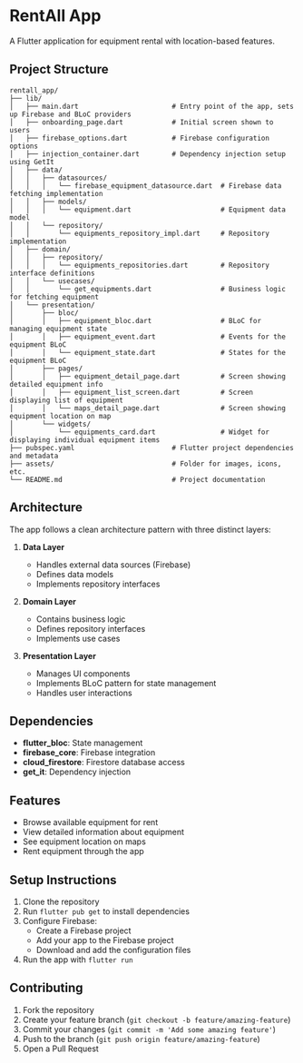 # RentAll App

A Flutter application for equipment rental with location-based features.

## Project Structure

```
rentall_app/
├── lib/
│   ├── main.dart                       # Entry point of the app, sets up Firebase and BLoC providers
│   ├── onboarding_page.dart            # Initial screen shown to users
│   ├── firebase_options.dart           # Firebase configuration options
│   ├── injection_container.dart        # Dependency injection setup using GetIt
│   ├── data/
│   │   ├── datasources/
│   │   │   └── firebase_equipment_datasource.dart  # Firebase data fetching implementation
│   │   ├── models/
│   │   │   └── equipment.dart                      # Equipment data model
│   │   └── repository/
│   │       └── equipments_repository_impl.dart     # Repository implementation
│   ├── domain/
│   │   ├── repository/
│   │   │   └── equipments_repositories.dart        # Repository interface definitions
│   │   └── usecases/
│   │       └── get_equipments.dart                 # Business logic for fetching equipment
│   └── presentation/
│       ├── bloc/
│       │   ├── equipment_bloc.dart                 # BLoC for managing equipment state
│       │   ├── equipment_event.dart                # Events for the equipment BLoC
│       │   └── equipment_state.dart                # States for the equipment BLoC
│       ├── pages/
│       │   ├── equipment_detail_page.dart          # Screen showing detailed equipment info
│       │   ├── equipment_list_screen.dart          # Screen displaying list of equipment
│       │   └── maps_detail_page.dart               # Screen showing equipment location on map
│       └── widgets/
│           └── equipments_card.dart                # Widget for displaying individual equipment items
├── pubspec.yaml                        # Flutter project dependencies and metadata
├── assets/                             # Folder for images, icons, etc.
└── README.md                           # Project documentation
```

## Architecture

The app follows a clean architecture pattern with three distinct layers:

1. **Data Layer**
   - Handles external data sources (Firebase)
   - Defines data models
   - Implements repository interfaces

2. **Domain Layer**
   - Contains business logic
   - Defines repository interfaces
   - Implements use cases

3. **Presentation Layer**
   - Manages UI components
   - Implements BLoC pattern for state management
   - Handles user interactions

## Dependencies

- **flutter_bloc**: State management
- **firebase_core**: Firebase integration
- **cloud_firestore**: Firestore database access
- **get_it**: Dependency injection

## Features

- Browse available equipment for rent
- View detailed information about equipment
- See equipment location on maps
- Rent equipment through the app

## Setup Instructions

1. Clone the repository
2. Run `flutter pub get` to install dependencies
3. Configure Firebase:
   - Create a Firebase project
   - Add your app to the Firebase project
   - Download and add the configuration files
4. Run the app with `flutter run`

## Contributing

1. Fork the repository
2. Create your feature branch (`git checkout -b feature/amazing-feature`)
3. Commit your changes (`git commit -m 'Add some amazing feature'`)
4. Push to the branch (`git push origin feature/amazing-feature`)
5. Open a Pull Request
